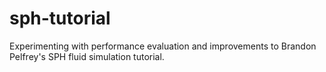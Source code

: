 sph-tutorial
============

Experimenting with performance evaluation and improvements to Brandon Pelfrey's 
SPH fluid simulation tutorial.

